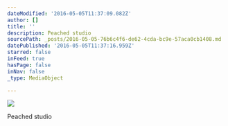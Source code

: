 ```yaml
---
dateModified: '2016-05-05T11:37:09.082Z'
author: []
title: ''
description: Peached studio
sourcePath: _posts/2016-05-05-76b6c4f6-de62-4cda-bc9e-57aca0cb1408.md
datePublished: '2016-05-05T11:37:16.959Z'
starred: false
inFeed: true
hasPage: false
inNav: false
_type: MediaObject

---
```

![](https://the-grid-user-content.s3-us-west-2.amazonaws.com/37102021-c73f-4f19-9325-ffa9644c74be.jpg)

Peached studio